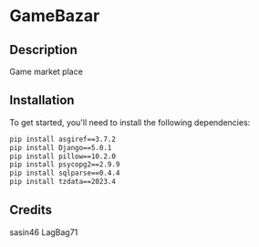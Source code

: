 # GameBazar

## Description

Game market place

## Installation

To get started, you'll need to install the following dependencies:

```bash
pip install asgiref==3.7.2
pip install Django==5.0.1
pip install pillow==10.2.0
pip install psycopg2==2.9.9
pip install sqlparse==0.4.4
pip install tzdata==2023.4
```

## Credits

sasin46
LagBag71
